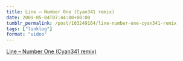 ```yaml
---
title: Line – Number One (Cyan341 remix)
date: 2009-05-04T07:44:00+00:00
tumblr_permalink: /post/103249164/line-number-one-cyan341-remix
tags: ["linklog"]
format: "video"
---
```


[Line &#8211; Number One (Cyan341 remix)][1]

[1]: https://line.bandcamp.com/track/number-one-cyan341-remix
